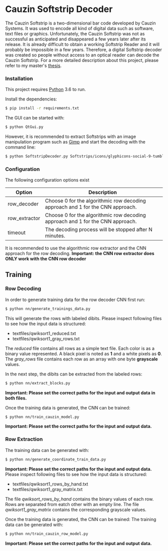 # Cauzin Softstrip Decoder
The Cauzin Softstrip is a two-dimensional bar code developed by Cauzin Systems. It was used to encode all kind of digital data such as software, text files or graphics. Unfortunately, the Cauzin Softstrip was not as successful as anticipated and disappeared a few years later after its release. 
It is already difficult to obtain a working Softstrip Reader and it will probably be impossible in a few years. Therefore, a digital Softstrip decoder was created so people without access to an optical reader can decode the Cauzin Softstrip.
For a more detailed description about this project, please refer to my master's [thesis](https://stl.htwsaar.de/tr/STL-TR-2018-03.pdf).

### Installation

This project requires [Python](https://www.python.org/) 3.6 to run.

Install the dependencies:

```sh
$ pip install -r requirements.txt
```
The GUI can be started with:
```sh
$ python QtGui.py
```
However, it is recommended to extract Softstrips with an image manipulation program such as [Gimp](https://www.gimp.org/) and start the decoding with the command line:

```sh
$ python SoftstripDecoder.py Softstrips/icons/glyphicons-social-9-tumblr.png
```
### Configuration

The following configuration options exist

| Option | Description |
| ------ | ------ |
| row_decoder | Choose 0 for the algorithmic row decoding approach and 1 for the CNN approach. |
| row_extractor | Choose 0 for the algorithmic row decoding approach and 1 for the CNN approach. |
| timeout | The decoding process will be stopped after N minutes. |

It is recommended to use the algorithmic row extractor and the CNN approach for the row decoding.
**Important: the CNN row extractor does ONLY work with the CNN row decoder**

## Training 
### Row Decoding
In order to generate training data for the row decoder CNN first run:
```sh
$ python nn/generate_trainings_data.py
```
This will generate the rows with labeled dibits. Please inspect following files to see how the input data is structured:
- textfiles/qwiksort1_reduced.txt
- textfiles/qwiksort1_gray_rows.txt

The *reduced* file contains all rows as a simple text file. Each color is as a binary value represented. A black pixel is noted as **1** and a white pixels as **0**. The *gray_rows* file contains each row as an array with one byte **grayscale** values.

In the next step, the dibits can be extracted from the labeled rows:
```sh
$ python nn/extract_blocks.py
```
**Important: Please set the correct paths for the input and output data in both files.**

Once the training data is generated, the CNN can be trained:
```sh
$ python nn/train_cauzin_model.py
```
**Important: Please set the correct paths for the input and output data.**

### Row Extraction
The training data can be generated with:
```sh
$ python nn/generate_coordinate_train_data.py
```
**Important: Please set the correct paths for the input and output data.**
Please inspect following files to see how the input data is structured:
- textfiles/qwiksort1_rows_by_hand.txt
- textfiles/qwiksort1_gray_matrix.txt

The file *qwiksort_rows_by_hand* contains the binary values of each row. Rows are separated from eatch other with an empty line. The file *qwiksort1_gray_matrix* contains the corresponding grayscale values.

Once the training data is generated, the CNN can be trained:
The training data can be generated with:
```sh
$ python nn/train_cauzin_row_model.py
```
**Important: Please set the correct paths for the input and output data.**
